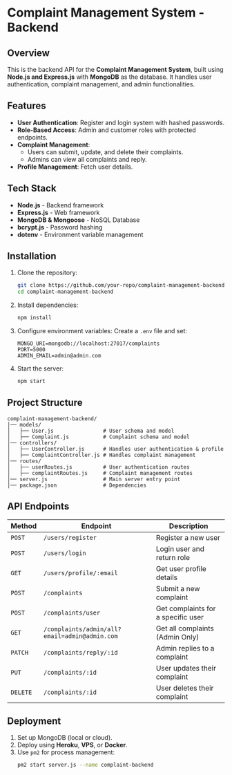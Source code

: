 # Complaint Management System - Backend

## Overview
This is the backend API for the **Complaint Management System**, built using **Node.js and Express.js** with **MongoDB** as the database. It handles user authentication, complaint management, and admin functionalities.

## Features
- **User Authentication**: Register and login system with hashed passwords.
- **Role-Based Access**: Admin and customer roles with protected endpoints.
- **Complaint Management**:
  - Users can submit, update, and delete their complaints.
  - Admins can view all complaints and reply.
- **Profile Management**: Fetch user details.

## Tech Stack
- **Node.js** - Backend framework
- **Express.js** - Web framework
- **MongoDB & Mongoose** - NoSQL Database
- **bcrypt.js** - Password hashing
- **dotenv** - Environment variable management

## Installation
1. Clone the repository:
   ```sh
   git clone https://github.com/your-repo/complaint-management-backend.git
   cd complaint-management-backend
   ```
2. Install dependencies:
   ```sh
   npm install
   ```
3. Configure environment variables:
   Create a `.env` file and set:
   ```
   MONGO_URI=mongodb://localhost:27017/complaints
   PORT=5000
   ADMIN_EMAIL=admin@admin.com
   ```
4. Start the server:
   ```sh
   npm start
   ```

## Project Structure
```
complaint-management-backend/
│── models/
│   ├── User.js                # User schema and model
│   ├── Complaint.js           # Complaint schema and model
│── controllers/
│   ├── UserController.js      # Handles user authentication & profile
│   ├── ComplaintController.js # Handles complaint management
│── routes/
│   ├── userRoutes.js          # User authentication routes
│   ├── complaintRoutes.js     # Complaint management routes
│── server.js                  # Main server entry point
│── package.json               # Dependencies
```

## API Endpoints
| Method | Endpoint | Description |
|--------|---------|-------------|
| `POST` | `/users/register` | Register a new user |
| `POST` | `/users/login` | Login user and return role |
| `GET` | `/users/profile/:email` | Get user profile details |
| `POST` | `/complaints` | Submit a new complaint |
| `POST` | `/complaints/user` | Get complaints for a specific user |
| `GET` | `/complaints/admin/all?email=admin@admin.com` | Get all complaints (Admin Only) |
| `PATCH` | `/complaints/reply/:id` | Admin replies to a complaint |
| `PUT` | `/complaints/:id` | User updates their complaint |
| `DELETE` | `/complaints/:id` | User deletes their complaint |

## Deployment
1. Set up MongoDB (local or cloud).
2. Deploy using **Heroku**, **VPS**, or **Docker**.
3. Use `pm2` for process management:
   ```sh
   pm2 start server.js --name complaint-backend
   ```
